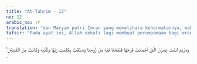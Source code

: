 ```yaml
---
title: "At-Tahrim - 12"
no: 12
arabic_no: ١٢
translation: "dan Maryam putri Imran yang memelihara kehormatannya, maka Kami tiupkan ke dalam rahimnya sebagian dari roh (ciptaan) Kami; dan dia membenarkan kalimat-kalimat Tuhannya dan kitab-kitab-Nya; dan dia termasuk orang-orang yang taat. "
tafsir: "Pada ayat ini, Allah sekali lagi membuat perumpamaan bagi orang-orang mukmin yaitu keadaan Maryam binti Imran yang memelihara kehormatannya dan telah diberikan karamah di dunia dan akhirat. Ia dipilih Tuhannya karena bereaksi kepada Jibril tentang pengisian rahimnya dengan ucapan sebagaimana diabadikan di dalam Al-Qur'an:\n\nDia (Maryam) berkata, \"Sungguh, aku berlindung kepada Tuhan Yang Maha Pengasih terhadapmu, jika engkau orang yang bertakwa.\" (Maryam/19: 18)\n\nDengan demikian, kesalehannya menjadi mantap dan sempurna kesuciannya, maka ditiupkanlah ke dalam rahimnya oleh Jibril sebagian roh ciptaan Allah, yang mewujudkan seorang nabi yaitu Isa bin Maryam binti Imran, membenarkan syariat Allah dan kitab-kitab yang diturunkan-Nya kepada nabi-Nya. Dia termasuk dan terbilang orang yang bertakwa, tekun beribadah, merendahkan diri, dan taat kepada Tuhan-Nya.\n\nAhmad meriwayatkan dalam Musnadnya bahwa penghulu wanita penghuni surga ialah Maryam lalu Fatimah menyusul Khadijah dan Asiyah.\n\nDi dalam kitab sahih diterangkan bahwa laki-laki yang sempurna banyak bilangannya, tetapi perempuan yang sempurna hanya empat yaitu Asiyah binti Muzahim (istri Fir'aun), Maryam binti 'Imran, Khadijah binti Khuwailid, dan Fathimah binti Muhammad. Sedangkan kelebihan Siti 'Aisyah atas wanita-wanita yang lain seperti kelebihan tsarid atas makanan-makanan yang lain."
---
```


وَمَرْيَمَ ابْنَتَ عِمْرٰنَ الَّتِيْٓ اَحْصَنَتْ فَرْجَهَا فَنَفَخْنَا فِيْهِ مِنْ رُّوْحِنَا وَصَدَّقَتْ بِكَلِمٰتِ رَبِّهَا وَكُتُبِهٖ وَكَانَتْ مِنَ الْقٰنِتِيْنَ ࣖ   ۔
